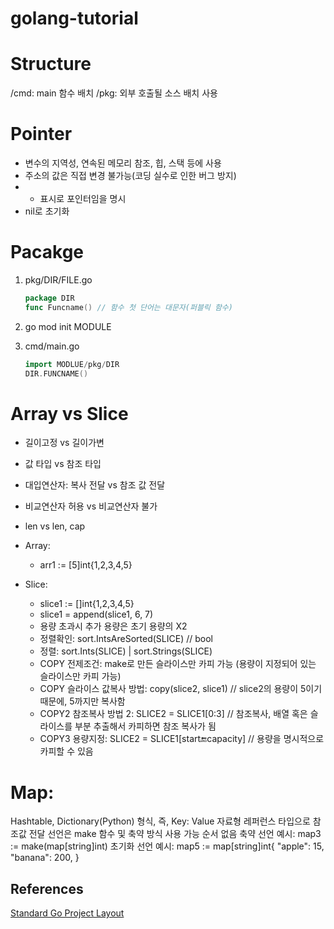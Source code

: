 # golang-tutorial

# Structure
/cmd: main 함수 배치
/pkg: 외부 호출될 소스 배치 사용

# Pointer
- 변수의 지역성, 연속된 메모리 참조, 힙, 스택 등에 사용
- 주소의 값은 직접 변경 불가능(코딩 실수로 인한 버그 방지)
- * 표시로 포인터임을 명시
- nil로 초기화

# Pacakge

1. pkg/DIR/FILE.go
    
    ```go
    package DIR
    func Funcname() // 함수 첫 단어는 대문자(퍼블릭 함수)
    ```

2. go mod init MODULE

3. cmd/main.go

    ```go
    import MODLUE/pkg/DIR
    DIR.FUNCNAME()
    ```

# Array vs Slice
- 길이고정 vs 길이가변
- 값 타입 vs 참조 타입
- 대입연산자: 복사 전달  vs 참조 값 전달
- 비교연산자 허용 vs 비교연산자 불가
- len vs len, cap

- Array: 
    - arr1 := [5]int{1,2,3,4,5}

- Slice: 
    - slice1 := []int{1,2,3,4,5}
    - slice1 = append(slice1, 6, 7)
    - 용량 초과시 추가 용량은 초기 용량의 X2
    - 정렬확인: sort.IntsAreSorted(SLICE) // bool
    - 정렬: sort.Ints(SLICE) | sort.Strings(SLICE)
    - COPY 전제조건: make로 만든 슬라이스만 카피 가능 (용량이 지정되어 있는 슬라이스만 카피 가능)
    - COPY 슬라이스 값복사 방법: copy(slice2, slice1) // slice2의 용량이 5이기때문에, 5까지만 복사함
    - COPY2 참조복사 방법 2: SLICE2 = SLICE1[0:3] //  참조복사, 배열 혹은 슬라이스를 부분 추출해서 카피하면 참조 복사가 됨
    - COPY3 용량지정: SLICE2 = SLICE1[start:end:capacity] // 용량을 명시적으로 카피할 수 있음

# Map:
Hashtable, Dictionary(Python) 형식, 즉, Key: Value 자료형
레퍼런스 타입으로 참조값 전달
선언은 make 함수 및 축약 방식 사용 가능
순서 없음
축약 선언 예시:
map3 := make(map[string]int)
초기화 선언 예시:
map5 := map[string]int{
		"apple":  15,
		"banana": 200,
	}


## References
[Standard Go Project Layout](https://github.com/golang-standards/project-layout/blob/master/README_ko.md)